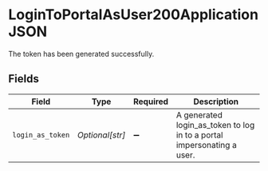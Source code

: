 # LoginToPortalAsUser200ApplicationJSON

The token has been generated successfully.


## Fields

| Field                                                                  | Type                                                                   | Required                                                               | Description                                                            |
| ---------------------------------------------------------------------- | ---------------------------------------------------------------------- | ---------------------------------------------------------------------- | ---------------------------------------------------------------------- |
| `login_as_token`                                                       | *Optional[str]*                                                        | :heavy_minus_sign:                                                     | A generated login_as_token to log in to a portal impersonating a user. |
